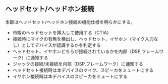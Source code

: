 ## ヘッドセット/ヘッドホン接続

本節はヘッドセット/ヘッドホン接続の機能仕様を明らかにする。

- 市販のヘッドセットを挿入して使用する（CTIA）
- 接続時にマイクの有無を検出し、ヘッドセット、イヤホン（マイク入力なし）としてデバイスが認識するかを判定する
- ヘッドセット、イヤホンどちらが接続されているかを内部（DSP,フレームワーク）に通知する
- ジャックの接続/未接続を内部（DSP,フレームワーク）に通知する
- ヘッドセット接続時は本デバイスのマイク、スピーカをミュートにする
- イヤホン接続時は本デバイスのスピーカをミュートにする
